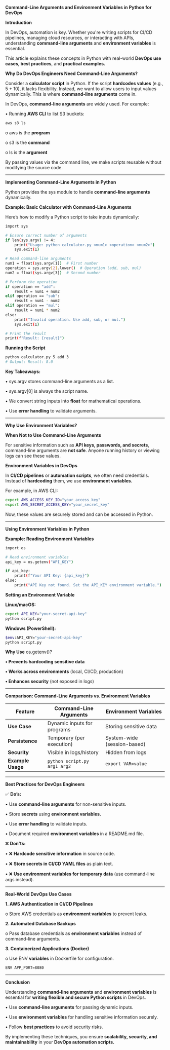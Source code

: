 **Command-Line Arguments and Environment Variables in Python for DevOps**

**Introduction**

In DevOps, automation is key. Whether you're writing scripts for CI/CD pipelines, managing cloud resources, or interacting with APIs, understanding **command-line arguments** and **environment variables** is essential.

This article explains these concepts in Python with real-world **DevOps use cases, best practices**, and **practical examples.**

**Why Do DevOps Engineers Need Command-Line Arguments?**

Consider a **calculator script** in Python. If the script **hardcodes values** (e.g., 5 + 10), it lacks flexibility. Instead, we want to allow users to input values dynamically. This is where **command-line arguments** come in.

In DevOps, **command-line arguments** are widely used. For example:

•	Running **AWS CLI** to list S3 buckets:

```sh
aws s3 ls
```

o	aws is the **program**

o	s3 is the **command**

o	ls is the **argument**

By passing values via the command line, we make scripts reusable without modifying the source code.

---

**Implementing Command-Line Arguments in Python**

Python provides the sys module to handle **command-line arguments** dynamically.

**Example: Basic Calculator with Command-Line Arguments**

Here’s how to modify a Python script to take inputs dynamically:

```sh
import sys

# Ensure correct number of arguments
if len(sys.argv) != 4:
    print("Usage: python calculator.py <num1> <operation> <num2>")
    sys.exit(1)

# Read command-line arguments
num1 = float(sys.argv[1])  # First number
operation = sys.argv[2].lower()  # Operation (add, sub, mul)
num2 = float(sys.argv[3])  # Second number

# Perform the operation
if operation == "add":
    result = num1 + num2
elif operation == "sub":
    result = num1 - num2
elif operation == "mul":
    result = num1 * num2
else:
    print("Invalid operation. Use add, sub, or mul.")
    sys.exit(1)

# Print the result
print(f"Result: {result}")
```

**Running the Script**

```sh
python calculator.py 5 add 3
# Output: Result: 8.0
```

**Key Takeaways:**

•	sys.argv stores command-line arguments as a list.

•	sys.argv[0] is always the script name.

•	We convert string inputs into **float** for mathematical operations.

•	Use **error handling** to validate arguments.

---

**Why Use Environment Variables?**

**When Not to Use Command-Line Arguments**

For sensitive information such as **API keys, passwords, and secrets**, command-line arguments are **not safe**. Anyone running history or viewing logs can see these values.

**Environment Variables in DevOps**

In **CI/CD pipelines** or **automation scripts**, we often need credentials. Instead of **hardcoding** them, we use **environment variables.**

For example, in AWS CLI:

```sh
export AWS_ACCESS_KEY_ID="your_access_key"
export AWS_SECRET_ACCESS_KEY="your_secret_key"
```

Now, these values are securely stored and can be accessed in Python.

---

**Using Environment Variables in Python**

**Example: Reading Environment Variables**

```sh
import os

# Read environment variables
api_key = os.getenv("API_KEY")

if api_key:
    print(f"Your API Key: {api_key}")
else:
    print("API Key not found. Set the API_KEY environment variable.")
```

**Setting an Environment Variable**

**Linux/macOS:**

```sh
export API_KEY="your-secret-api-key"
python script.py
```

**Windows (PowerShell):**

```sh
$env:API_KEY="your-secret-api-key"
python script.py
```

**Why Use** os.getenv()?

**•	Prevents hardcoding sensitive data**

**•	Works across environments** (local, CI/CD, production)

**•	Enhances security** (not exposed in logs)

---

**Comparison: Command-Line Arguments vs. Environment Variables**

| Feature                 | Command-Line Arguments          | Environment Variables         |
|-------------------------|--------------------------------|------------------------------|
| **Use Case**            | Dynamic inputs for programs    | Storing sensitive data       |
| **Persistence**         | Temporary (per execution)      | System-wide (session-based)  |
| **Security**            | Visible in logs/history        | Hidden from logs             |
| **Example Usage**       | `python script.py arg1 arg2`  | `export VAR=value`           |

---

**Best Practices for DevOps Engineers**

✅ **Do’s:**

•	Use **command-line arguments** for non-sensitive inputs.

•	Store **secrets** using **environment variables.**

•	Use **error handling** to validate inputs.

•	Document required **environment variables** in a README.md file.

❌ **Don'ts:**

• ❌ **Hardcode sensitive information** in source code.

•	❌ **Store secrets in CI/CD YAML files** as plain text.

•	❌ **Use environment variables for temporary data** (use command-line args instead).

---

**Real-World DevOps Use Cases**

**1.	AWS Authentication in CI/CD Pipelines**

o	Store AWS credentials as **environment variables** to prevent leaks.

**2.	Automated Database Backups**

o	Pass database credentials as **environment variables** instead of command-line arguments.

**3.	Containerized Applications (Docker)**

o	Use ENV **variables** in Dockerfile for configuration.

```sh
ENV APP_PORT=8080
```

---

**Conclusion**

Understanding **command-line arguments** and **environment variables** is essential for **writing flexible and secure Python scripts** in DevOps.

•	Use **command-line arguments** for passing dynamic inputs.

•	Use **environment variables** for handling sensitive information securely.

•	Follow **best practices** to avoid security risks.

By implementing these techniques, you ensure **scalability, security, and maintainability** in your **DevOps automation scripts.**
